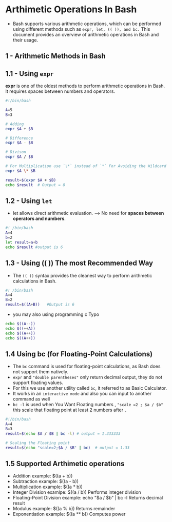 # Arthimetic Operations In Bash

- Bash supports various arithmetic operations, which can be performed using different methods such as `expr, let, (( )), and bc.` This document provides an overview of arithmetic operations in Bash and their usage.

## 1 - Arithmetic Methods in Bash

## 1.1 - Using `expr`
**expr** is one of the oldest methods to perform arithmetic operations in Bash. It requires spaces between numbers and operators.



```bash
#!/bin/bash

A=5
B=3

# Adding
expr $A + $B

# Difference
expr $A - $B

# Divison
expr $A / $B

# For Multiplication use `\*` instead of `*` For Avoiding the Wildcard 
expr $A \* $B

result=$(expr $A + $B)
echo $result  # Output = 8
```

## 1.2 - Using `let`

- let allows direct arithmetic evaluation. --> No need for **spaces between operators and numbers**.


```bash
#! /bin/bash
A=4
b=2
let result=a+b
echo $result #output is 6
```

## 1.3 - Using (( ))  The most Recommended Way

- The `(( ))` syntax provides the cleanest way to perform arithmetic calculations in Bash.

```bash
#! /bin/bash
A=4
B=2
result=$((A+B))   #Output is 6
```
- you may also using programming c Typo

```bash
echo $((A--))
echo $((++A))
echo $((A++))
echo $((A++))
```

## 1.4 Using bc (for Floating-Point Calculations)


- The `bc` command is used for floating-point calculations, as Bash does not support them natively.
- `expr` and `"double parentheses"` only return decimal output, they do not support floating values.
- For this we use another utility called `bc`, it referred to as Basic Calculator.
- It works in an `interactive mode` and also you can input to another command as well
- `bc -l` is used when You Want Floating numbers , `"scale =2 ; $a / $b"` this scale that floating point at least 2 numbers after `.`

```bash
#!/bin/bash
A=4
B=3
result=$(echo $A / $B | bc -l) # output = 1.333333

# Scaling the Floating point
result=$(echo "scale=2;$A / $B" | bc)  # output = 1.33


```

## 1.5 Supported Arthimetic operations

- Addition example: $((a + b))
- Subtraction example: $((a - b))
- Multiplication example: $((a * b))
- Integer Division examlpe: $((a / b)) Performs integer division
- Floating-Point Division example: echo "$a / $b" | bc -l Returns decimal result
- Modulus example: $((a % b)) Returns remainder
- Exponentiation example: $((a ** b)) Computes power



